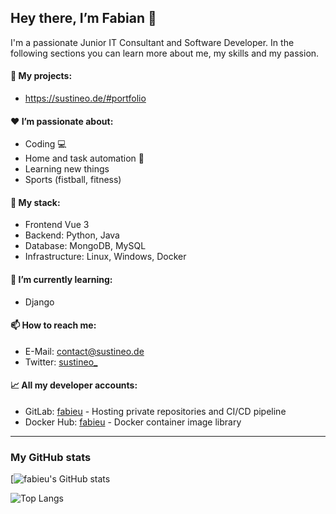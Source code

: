 <!-- **fabieu/fabieu** is a ✨ _special_ ✨ repository because its `README.md` (this file) appears on your GitHub profile. -->

## Hey there, I’m Fabian 👋
I'm a passionate Junior IT Consultant and Software Developer. In the following sections you can learn more about me, my skills and my passion.

#### 🔭 My projects:
- https://sustineo.de/#portfolio

#### ❤️ I’m passionate about: 
- Coding 💻
- Home and task automation 📰
- Learning new things
- Sports (fistball, fitness)

#### 🚀 My stack:
- Frontend Vue 3
- Backend:  Python, Java
- Database: MongoDB, MySQL
- Infrastructure: Linux, Windows, Docker

#### 📖 I’m currently learning:
- Django

#### 📫 How to reach me:
- E-Mail: [contact@sustineo.de](mailto:contact@sustineo.de)
- Twitter: [sustineo_](https://twitter.com/sustineo_)  

#### 📈 All my developer accounts:
- GitLab: [fabieu](https://gitlab.com/fabieu) - Hosting private repositories and CI/CD pipeline
- Docker Hub: [fabieu](https://hub.docker.com/u/fabieu) - Docker container image library
---

### My GitHub stats
[![fabieu's GitHub stats](https://github-readme-stats.vercel.app/api?username=fabieu&show_icons=true&title_color=fff&icon_color=79ff97&text_color=9f9f9f&bg_color=151515)

![Top Langs](https://github-readme-stats.vercel.app/api/top-langs/?username=fabieu&layout=compact&title_color=fff&icon_color=79ff97&text_color=9f9f9f&bg_color=151515)
